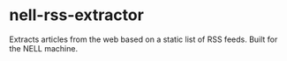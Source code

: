 # nell-rss-extractor
Extracts articles from the web based on a static list of RSS feeds. Built for the NELL machine.
